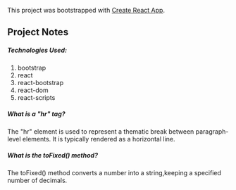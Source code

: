 This project was bootstrapped with [Create React App](https://github.com/facebook/create-react-app).

## Project Notes

##### Technologies Used:

1) bootstrap
2) react
3) react-bootstrap
4) react-dom
5) react-scripts

##### What is a "hr" tag?

The "hr" element is used to represent a thematic break between paragraph-level elements. It is typically rendered as a horizontal line.

##### What is the toFixed() method?

The toFixed() method converts a number into a string,keeping a specified number of decimals.

